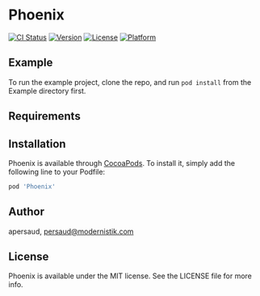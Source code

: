 # Phoenix

[![CI Status](https://img.shields.io/travis/apersaud/Phoenix.svg?style=flat)](https://travis-ci.org/apersaud/Phoenix)
[![Version](https://img.shields.io/cocoapods/v/Phoenix.svg?style=flat)](https://cocoapods.org/pods/Phoenix)
[![License](https://img.shields.io/cocoapods/l/Phoenix.svg?style=flat)](https://cocoapods.org/pods/Phoenix)
[![Platform](https://img.shields.io/cocoapods/p/Phoenix.svg?style=flat)](https://cocoapods.org/pods/Phoenix)

## Example

To run the example project, clone the repo, and run `pod install` from the Example directory first.

## Requirements

## Installation

Phoenix is available through [CocoaPods](https://cocoapods.org). To install
it, simply add the following line to your Podfile:

```ruby
pod 'Phoenix'
```

## Author

apersaud, persaud@modernistik.com

## License

Phoenix is available under the MIT license. See the LICENSE file for more info.
